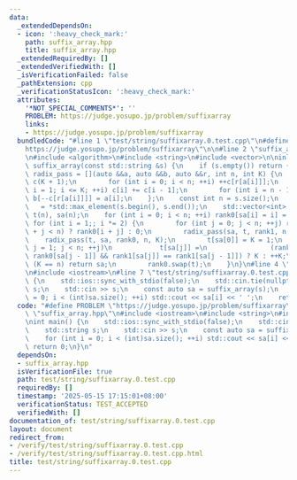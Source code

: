```yaml
---
data:
  _extendedDependsOn:
  - icon: ':heavy_check_mark:'
    path: suffix_array.hpp
    title: suffix_array.hpp
  _extendedRequiredBy: []
  _extendedVerifiedWith: []
  _isVerificationFailed: false
  _pathExtension: cpp
  _verificationStatusIcon: ':heavy_check_mark:'
  attributes:
    '*NOT_SPECIAL_COMMENTS*': ''
    PROBLEM: https://judge.yosupo.jp/problem/suffixarray
    links:
    - https://judge.yosupo.jp/problem/suffixarray
  bundledCode: "#line 1 \"test/string/suffixarray.0.test.cpp\"\n#define PROBLEM \"\
    https://judge.yosupo.jp/problem/suffixarray\"\n\n#line 2 \"suffix_array.hpp\"\n\
    \n#include <algorithm>\n#include <string>\n#include <vector>\n\ninline std::vector<int>\
    \ suffix_array(const std::string &s) {\n    if (s.empty()) return {};\n    auto\
    \ radix_pass = [](auto &&a, auto &&b, auto &&r, int n, int K) {\n        std::vector<int>\
    \ c(K + 1);\n        for (int i = 0; i < n; ++i) ++c[r[a[i]]];\n        for (int\
    \ i = 1; i <= K; ++i) c[i] += c[i - 1];\n        for (int i = n - 1; i >= 0; --i)\
    \ b[--c[r[a[i]]]] = a[i];\n    };\n    const int n = s.size();\n    int K    \
    \   = *std::max_element(s.begin(), s.end());\n    std::vector<int> rank0(n), rank1(n),\
    \ t(n), sa(n);\n    for (int i = 0; i < n; ++i) rank0[sa[i] = i] = s[i];\n   \
    \ for (int i = 1;; i *= 2) {\n        for (int j = 0; j < n; ++j) rank1[j] = (i\
    \ + j < n) ? rank0[i + j] : 0;\n        radix_pass(sa, t, rank1, n, K);\n    \
    \    radix_pass(t, sa, rank0, n, K);\n        t[sa[0]] = K = 1;\n        for (int\
    \ j = 1; j < n; ++j)\n            t[sa[j]] =\n                (rank0[sa[j]] ==\
    \ rank0[sa[j - 1]] && rank1[sa[j]] == rank1[sa[j - 1]]) ? K : ++K;\n        if\
    \ (K == n) return sa;\n        rank0.swap(t);\n    }\n}\n#line 4 \"test/string/suffixarray.0.test.cpp\"\
    \n#include <iostream>\n#line 7 \"test/string/suffixarray.0.test.cpp\"\n\nint main()\
    \ {\n    std::ios::sync_with_stdio(false);\n    std::cin.tie(nullptr);\n    std::string\
    \ s;\n    std::cin >> s;\n    const auto sa = suffix_array(s);\n    for (int i\
    \ = 0; i < (int)sa.size(); ++i) std::cout << sa[i] << ' ';\n    return 0;\n}\n"
  code: "#define PROBLEM \"https://judge.yosupo.jp/problem/suffixarray\"\n\n#include\
    \ \"suffix_array.hpp\"\n#include <iostream>\n#include <string>\n#include <vector>\n\
    \nint main() {\n    std::ios::sync_with_stdio(false);\n    std::cin.tie(nullptr);\n\
    \    std::string s;\n    std::cin >> s;\n    const auto sa = suffix_array(s);\n\
    \    for (int i = 0; i < (int)sa.size(); ++i) std::cout << sa[i] << ' ';\n   \
    \ return 0;\n}\n"
  dependsOn:
  - suffix_array.hpp
  isVerificationFile: true
  path: test/string/suffixarray.0.test.cpp
  requiredBy: []
  timestamp: '2025-05-15 17:15:01+08:00'
  verificationStatus: TEST_ACCEPTED
  verifiedWith: []
documentation_of: test/string/suffixarray.0.test.cpp
layout: document
redirect_from:
- /verify/test/string/suffixarray.0.test.cpp
- /verify/test/string/suffixarray.0.test.cpp.html
title: test/string/suffixarray.0.test.cpp
---
```

